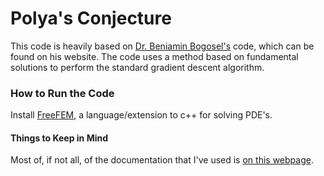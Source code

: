 # Polya's Conjecture
This code is heavily based on [Dr. Beniamin Bogosel's](http://www.cmap.polytechnique.fr/~beniamin.bogosel/index.html) code, which can be found on his website. The code uses a method based on fundamental solutions to perform the standard gradient descent algorithm.

### How to Run the Code
Install [FreeFEM](https://freefem.org/), a language/extension to c++ for solving PDE's.

#### Things to Keep in Mind
Most of, if not all, of the documentation that I've used is [on this webpage](https://doc.freefem.org/documentation/finite-element.html).